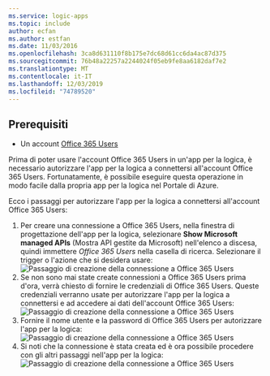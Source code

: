 ```yaml
---
ms.service: logic-apps
ms.topic: include
author: ecfan
ms.author: estfan
ms.date: 11/03/2016
ms.openlocfilehash: 3ca8d631110f8b175e7dc68d61cc6da4ac87d375
ms.sourcegitcommit: 76b48a22257a2244024f05eb9fe8aa6182daf7e2
ms.translationtype: MT
ms.contentlocale: it-IT
ms.lasthandoff: 12/03/2019
ms.locfileid: "74789520"
---
```

## <a name="prerequisites"></a>Prerequisiti

* Un account [Office 365 Users](https://office365.com)  

Prima di poter usare l'account Office 365 Users in un'app per la logica, è necessario autorizzare l'app per la logica a connettersi all'account Office 365 Users. Fortunatamente, è possibile eseguire questa operazione in modo facile dalla propria app per la logica nel Portale di Azure.  

Ecco i passaggi per autorizzare l'app per la logica a connettersi all'account Office 365 Users:  

1. Per creare una connessione a Office 365 Users, nella finestra di progettazione dell'app per la logica, selezionare **Show Microsoft managed APIs** (Mostra API gestite da Microsoft) nell'elenco a discesa, quindi immettere *Office 365 Users* nella casella di ricerca. Selezionare il trigger o l'azione che si desidera usare:  
   ![Passaggio di creazione della connessione a Office 365 Users](./media/connectors-create-api-office365users/office365users-1.png)  
2. Se non sono mai state create connessioni a Office 365 Users prima d'ora, verrà chiesto di fornire le credenziali di Office 365 Users. Queste credenziali verranno usate per autorizzare l'app per la logica a connettersi e ad accedere ai dati dell'account Office 365 Users:  
   ![Passaggio di creazione della connessione a Office 365 Users](./media/connectors-create-api-office365users/office365users-2.png)  
3. Fornire il nome utente e la password di Office 365 Users per autorizzare l'app per la logica:  
   ![Passaggio di creazione della connessione a Office 365 Users](./media/connectors-create-api-office365users/office365users-3.png)  
4. Si noti che la connessione è stata creata ed è ora possibile procedere con gli altri passaggi nell'app per la logica:  
   ![Passaggio di creazione della connessione a Office 365 Users](./media/connectors-create-api-office365users/office365users-4.png)  

